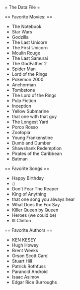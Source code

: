 = The Data File =


== Favorite Movies: ==
* The Notebook
* Star Wars
* Godzilla
* The Last Unicorn
* The First Unicorn
* Moulin Rouge
* The Last Samurai
* The GodFather 2 
* Spider Man
* Lord of the Rings
* Pokemon 2000
* Anchorman
* Tombstone
* The Lord of the Rings
* Pulp Fiction
* Inception
* Yellow Submarine
* that one with that guy
* The Longest Yard
* Porco Rosso 
* Zootopia
* Young Frankenstine
* Dumb and Dumber
* Shawshank Redemption
* Pirates of the Caribbean
* Batman


== Favorite Songs:==
* Happy Birthday
* :)
* Don't Fear The Reaper
* King of Anything
* that one song you always hear
* What Does the Fox Say
* Killer Queen by Queen
* Heroes (we could be)
* Ill Clinton

== Favorite Authors ==
* KEN KESEY
* Hugh Howey
* Brent Weeks
* Orson Scott Card
* Stuart Hill
* Patrick Rothfuss
* Paranoid Android
* Isaac Asimov
* Edgar Rice Burroughs
